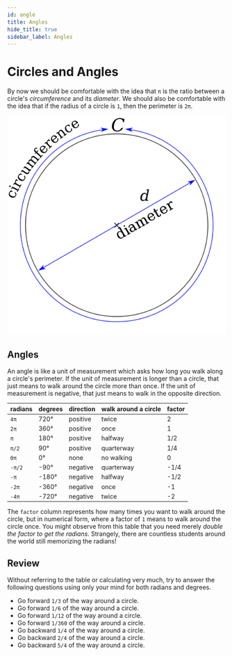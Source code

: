 ```yaml
---
id: angle
title: Angles
hide_title: true
sidebar_label: Angles
---
```


# Circles and Angles

By now we should be comfortable with the idea that `π` is the ratio between a
circle's _circumference_ and its _diameter_. We should also be comfortable with
the idea that if the radius of a circle is `1`, then the perimeter is `2π`.

![pi-ratio](/img/pi-ratio.png)

## Angles

An angle is like a unit of measurement which asks how long you walk along a
circle's perimeter. If the unit of measurement is longer than a circle, that 
just means to walk around the circle more than once. If the unit of measurement
is negative, that just means to walk in the opposite direction.

radians  | degrees | direction | walk around a circle | factor
-------  | ------- | --------- | -------------------- | ------
`4π`     |  720°   | positive  | twice                | 2
`2π`     |  360°   | positive  | once                 | 1
`π`      |  180°   | positive  | halfway              | 1/2
`π/2`    |  90°    | positive  | quarterway           | 1/4
`0π`     |  0°     | none      | no walking           | 0
`-π/2`   | -90°    | negative  | quarterway           | -1/4
`-π`     | -180°   | negative  | halfway              | -1/2
`-2π`    | -360°   | negative  | once                 | -1
`-4π`    | -720°   | negative  | twice                | -2

The `factor` column represents how many times you want to walk around the
circle, but in numerical form, where a factor of `1` means to walk around the
circle once. You might observe from this table that you need merely 
_double the factor to get the radians_. Strangely, there are countless students
around the world still memorizing the radians!

## Review

Without referring to the table or calculating very much, try to answer the
following questions using only your mind for both radians and degrees.

* Go forward `1/3` of the way around a circle.
* Go forward `1/6` of the way around a circle.
* Go forward `1/12` of the way around a circle.
* Go forward `1/360` of the way around a circle.
* Go backward `1/4` of the way around a circle.
* Go backward `2/4` of the way around a circle.
* Go backward `5/4` of the way around a circle.
